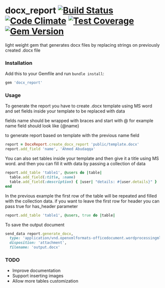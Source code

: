 # docx_report [![Build Status](https://travis-ci.org/abudaqqa/docx_report.svg?branch=master)](https://travis-ci.org/abudaqqa/docx_report) [![Code Climate](https://codeclimate.com/github/abudaqqa/docx_report/badges/gpa.svg)](https://codeclimate.com/github/abudaqqa/docx_report) [![Test Coverage](https://codeclimate.com/github/abudaqqa/docx_report/badges/coverage.svg)](https://codeclimate.com/github/abudaqqa/docx_report/coverage) [![Gem Version](https://badge.fury.io/rb/docx_report.svg)](https://badge.fury.io/rb/docx_report)

light weight gem that generates docx files by replacing strings on
previously created .docx file

### Installation

Add this to your Gemfile and run `bundle install`:

```ruby
gem 'docx_report'
```

### Usage

To generate the report you have to create .docx template using MS word and set
fields inside your template to be replaced with data

fields name should be wrapped with braces and start with @ for example name
field should look like {@name}

to generate report based on template with the previous name field
```ruby
report = DocxReport.create_docx_report 'public/template.docx'
report.add_field 'name', 'Ahmed Abudaqqa'
```

You can also set tables inside your template and then give it a title using
MS word. and then you can fill it with data by passing a collection of data

```ruby
report.add_table 'table1', @users do |table|
  table.add_field(:title, :name)
  table.add_field(:description) { |user| "details: #{user.details}" }
end
```
In the previous example the first row of the table will be repeated and filled
with the collection data. if you want to leave the first row for header you can
pass true for has_header parameter

```ruby
report.add_table 'table1', @users, true do |table|
```

To save the output document

```ruby
send_data report.generate_docx,
  type: 'application/vnd.openxmlformats-officedocument.wordprocessingml.document',
  disposition: 'attachment',
  filename: 'output.docx'
```

### TODO

- Improve documentation
- Support inserting images
- Allow more tables customization
